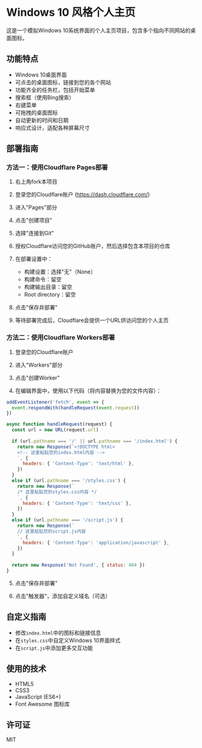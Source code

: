 # Windows 10 风格个人主页

这是一个模拟Windows 10系统界面的个人主页项目，包含多个指向不同网站的桌面图标。

## 功能特点

- Windows 10桌面界面
- 可点击的桌面图标，链接到您的各个网站
- 功能齐全的任务栏，包括开始菜单
- 搜索框（使用Bing搜索）
- 右键菜单
- 可拖拽的桌面图标
- 自动更新的时间和日期
- 响应式设计，适配各种屏幕尺寸

## 部署指南

### 方法一：使用Cloudflare Pages部署

1. 右上角fork本项目

2. 登录您的Cloudflare账户 (https://dash.cloudflare.com/)

3. 进入"Pages"部分

4. 点击"创建项目"

5. 选择"连接到Git"

6. 授权Cloudflare访问您的GitHub账户，然后选择包含本项目的仓库

7. 在部署设置中：
   - 构建设置：选择"无"（None）
   - 构建命令：留空
   - 构建输出目录：留空
   - Root directory：留空

8. 点击"保存并部署"

9. 等待部署完成后，Cloudflare会提供一个URL供访问您的个人主页

### 方法二：使用Cloudflare Workers部署

1. 登录您的Cloudflare账户

2. 进入"Workers"部分

3. 点击"创建Worker"

4. 在编辑界面中，使用以下代码（将内容替换为您的文件内容）：

```js
addEventListener('fetch', event => {
  event.respondWith(handleRequest(event.request))
})

async function handleRequest(request) {
  const url = new URL(request.url)
  
  if (url.pathname === '/' || url.pathname === '/index.html') {
    return new Response(`<!DOCTYPE html>
    <!-- 这里粘贴您的index.html内容 -->
    `, {
      headers: { 'Content-Type': 'text/html' },
    })
  } 
  else if (url.pathname === '/styles.css') {
    return new Response(`
    /* 这里粘贴您的styles.css内容 */
    `, {
      headers: { 'Content-Type': 'text/css' },
    })
  }
  else if (url.pathname === '/script.js') {
    return new Response(`
    // 这里粘贴您的script.js内容
    `, {
      headers: { 'Content-Type': 'application/javascript' },
    })
  }
  
  return new Response('Not Found', { status: 404 })
}
```

5. 点击"保存并部署"

6. 点击"触发器"，添加自定义域名（可选）

## 自定义指南

- 修改`index.html`中的图标和链接信息
- 在`styles.css`中自定义Windows 10界面样式
- 在`script.js`中添加更多交互功能

## 使用的技术

- HTML5
- CSS3
- JavaScript (ES6+)
- Font Awesome 图标库

## 许可证

MIT 